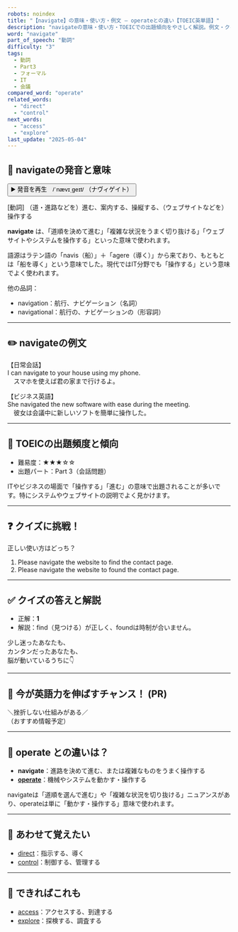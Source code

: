 ```yaml
---
robots: noindex
title: "【navigate】の意味・使い方・例文 ― operateとの違い【TOEIC英単語】"
description: "navigateの意味・使い方・TOEICでの出題傾向をやさしく解説。例文・クイズ付きでoperateとの違いもわかりやすく学べます。"
word: "navigate"
part_of_speech: "動詞"
difficulty: "3"
tags:
  - 動詞
  - Part3
  - フォーマル
  - IT
  - 会議
compared_word: "operate"
related_words:
  - "direct"
  - "control"
next_words:
  - "access"
  - "explore"
last_update: "2025-05-04"
---
```


## 🔰 navigateの発音と意味

<button class="play-audio" onclick="playTTS('navigate')">
  <span class="play-audio-main">
    ▶️ 発音を再生　/ˈnævɪˌɡeɪt/
  </span>
  <span class="play-audio-sub">
    （ナヴィゲイト）
  </span>
</button>

[動詞] （道・進路などを）進む、案内する、操縦する、（ウェブサイトなどを）操作する

**navigate** は、「道順を決めて進む」「複雑な状況をうまく切り抜ける」「ウェブサイトやシステムを操作する」といった意味で使われます。

語源はラテン語の「navis（船）」＋「agere（導く）」から来ており、もともとは「船を導く」という意味でした。現代ではIT分野でも「操作する」という意味でよく使われます。

他の品詞：  
- navigation：航行、ナビゲーション（名詞）
- navigational：航行の、ナビゲーションの（形容詞）

---

## ✏️ navigateの例文

【日常会話】  
I can navigate to your house using my phone.  
　スマホを使えば君の家まで行けるよ。

【ビジネス英語】  
She navigated the new software with ease during the meeting.  
　彼女は会議中に新しいソフトを簡単に操作した。

---

## 🎯 TOEICの出題頻度と傾向

- 難易度：★★★☆☆
- 出題パート：Part 3（会話問題）

ITやビジネスの場面で「操作する」「進む」の意味で出題されることが多いです。特にシステムやウェブサイトの説明でよく見かけます。

---

## ❓ クイズに挑戦！

正しい使い方はどっち？

1. Please navigate the website to find the contact page.  
2. Please navigate the website to found the contact page.

---

## ✅ クイズの答えと解説

- 正解：**1**
- 解説：find（見つける）が正しく、foundは時制が合いません。

少し迷ったあなたも、  
カンタンだったあなたも、  
脳が動いているうちに👇️

---

## 🚀 今が英語力を伸ばすチャンス！ (PR)

<div class="info-center">
＼挫折しない仕組みがある／<br>  
（おすすめ情報予定）
</div>

---

## 🤔  operate との違いは？

- **navigate**：進路を決めて進む、または複雑なものをうまく操作する
- **[operate](/word/operate)**：機械やシステムを動かす・操作する

navigateは「道順を選んで進む」や「複雑な状況を切り抜ける」ニュアンスがあり、operateは単に「動かす・操作する」意味で使われます。

---

## 🧩 あわせて覚えたい

- [direct](/word/direct)：指示する、導く
- [control](/word/control)：制御する、管理する

---

## 📖 できればこれも

- [access](/word/access)：アクセスする、到達する
- [explore](/word/explore)：探検する、調査する

<!-- cvid: aid42_bid35 -->
